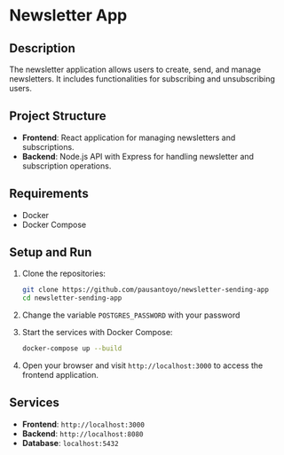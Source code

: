 # Newsletter App

## Description
The newsletter application allows users to create, send, and manage newsletters. It includes functionalities for subscribing and unsubscribing users.

## Project Structure
- **Frontend**: React application for managing newsletters and subscriptions.
- **Backend**: Node.js API with Express for handling newsletter and subscription operations.

## Requirements
- Docker
- Docker Compose

## Setup and Run
1. Clone the repositories:
    ```bash
    git clone https://github.com/pausantoyo/newsletter-sending-app
    cd newsletter-sending-app
    ```
    
2. Change the variable `POSTGRES_PASSWORD` with your password

3. Start the services with Docker Compose:
    ```bash
    docker-compose up --build
    ```

4. Open your browser and visit `http://localhost:3000` to access the frontend application.

## Services
- **Frontend**: `http://localhost:3000`
- **Backend**: `http://localhost:8080`
- **Database**: `localhost:5432`

